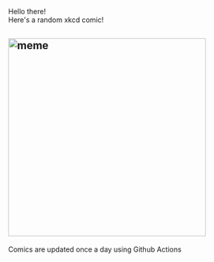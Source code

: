Hello there! <br>Here's a random xkcd comic!<br>
## <img src="https://imgs.xkcd.com/comics/blurring_the_line.png" alt="meme" width="400"/><br>
Comics are updated once a day using Github Actions